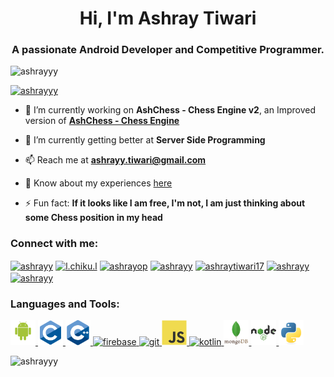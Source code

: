 <h1 align="center">Hi, I'm Ashray Tiwari</h1>
<h3 align="center">A passionate Android Developer and Competitive Programmer.</h3>

<p align="left"> <img src="https://komarev.com/ghpvc/?username=ashrayyy&label=Profile%20views&color=0e75b6&style=flat" alt="ashrayyy" /> </p>

<p align="left"> <a href="https://github.com/ryo-ma/github-profile-trophy"><img src="https://github-profile-trophy.vercel.app/?username=ashrayyy" alt="ashrayyy" /></a> </p>

- 🔭 I’m currently working on **AshChess - Chess Engine v2**, an Improved version of [**AshChess - Chess Engine**](https://github.com/Ashrayyy/AshChess-Chess-Engine)

- 🌱 I’m currently getting better at **Server Side Programming** 

- 📫 Reach me at **ashrayy.tiwari@gmail.com**

- 📄 Know about my experiences [here](https://drive.google.com/file/d/1OIAIM48BGSFPgdypzr4ZbBs7iNmDQ7O6/view?usp=drive_link)

- ⚡ Fun fact: **If it looks like I am free, I'm not, I am just thinking about some Chess position in my head**

<h3 align="left">Connect with me:</h3>
<p align="left">
<a href="https://linkedin.com/in/ashrayy" target="blank"><img align="center" src="https://raw.githubusercontent.com/rahuldkjain/github-profile-readme-generator/master/src/images/icons/Social/linked-in-alt.svg" alt="ashrayy" height="30" width="40" /></a>
<a href="https://instagram.com/l.chiku.l" target="blank"><img align="center" src="https://raw.githubusercontent.com/rahuldkjain/github-profile-readme-generator/master/src/images/icons/Social/instagram.svg" alt="l.chiku.l" height="30" width="40" /></a>
<a href="https://www.codechef.com/users/ashrayop" target="blank"><img align="center" src="https://cdn.jsdelivr.net/npm/simple-icons@3.1.0/icons/codechef.svg" alt="ashrayop" height="30" width="40" /></a>
<a href="https://codeforces.com/profile/ashrayy" target="blank"><img align="center" src="https://raw.githubusercontent.com/rahuldkjain/github-profile-readme-generator/master/src/images/icons/Social/codeforces.svg" alt="ashrayy" height="30" width="40" /></a>
<a href="https://www.geeksforgeeks.org/user/ashraytiwari17" target="blank"><img align="center" src="https://media.geeksforgeeks.org/gfg-gg-logo.svg" alt="ashraytiwari17" height="30" width="40" /></a>
<a href="https://leetcode.com/u/Ashrayy/" target="blank"><img align="center" src="https://miro.medium.com/v2/resize:fit:1400/1*gBkMCGTAdSk4tu17SCa7RQ.png" alt="ashrayy" height="30" width="80" /></a>
<a href="https://atcoder.jp/users/Ashrayy" target="blank"><img align="center" src="https://repository-images.githubusercontent.com/180398813/a57fa200-b4bb-11e9-9a12-a53353dce24a" alt="ashrayy" height="30" width="40" /></a>
</p>

<h3 align="left">Languages and Tools:</h3>
<p align="left"> <a href="https://developer.android.com" target="_blank" rel="noreferrer"> <img src="https://raw.githubusercontent.com/devicons/devicon/master/icons/android/android-original-wordmark.svg" alt="android" width="40" height="40"/> </a> <a href="https://www.cprogramming.com/" target="_blank" rel="noreferrer"> <img src="https://raw.githubusercontent.com/devicons/devicon/master/icons/c/c-original.svg" alt="c" width="40" height="40"/> </a> <a href="https://www.w3schools.com/cpp/" target="_blank" rel="noreferrer"> <img src="https://raw.githubusercontent.com/devicons/devicon/master/icons/cplusplus/cplusplus-original.svg" alt="cplusplus" width="40" height="40"/> </a> <a href="https://firebase.google.com/" target="_blank" rel="noreferrer"> <img src="https://www.vectorlogo.zone/logos/firebase/firebase-icon.svg" alt="firebase" width="40" height="40"/> </a> <a href="https://git-scm.com/" target="_blank" rel="noreferrer"> <img src="https://www.vectorlogo.zone/logos/git-scm/git-scm-icon.svg" alt="git" width="40" height="40"/> </a> <a href="https://developer.mozilla.org/en-US/docs/Web/JavaScript" target="_blank" rel="noreferrer"> <img src="https://raw.githubusercontent.com/devicons/devicon/master/icons/javascript/javascript-original.svg" alt="javascript" width="40" height="40"/> </a> <a href="https://kotlinlang.org" target="_blank" rel="noreferrer"> <img src="https://www.vectorlogo.zone/logos/kotlinlang/kotlinlang-icon.svg" alt="kotlin" width="40" height="40"/> </a> <a href="https://www.mongodb.com/" target="_blank" rel="noreferrer"> <img src="https://raw.githubusercontent.com/devicons/devicon/master/icons/mongodb/mongodb-original-wordmark.svg" alt="mongodb" width="40" height="40"/> </a> <a href="https://nodejs.org" target="_blank" rel="noreferrer"> <img src="https://raw.githubusercontent.com/devicons/devicon/master/icons/nodejs/nodejs-original-wordmark.svg" alt="nodejs" width="40" height="40"/> </a> <a href="https://www.python.org" target="_blank" rel="noreferrer"> <img src="https://raw.githubusercontent.com/devicons/devicon/master/icons/python/python-original.svg" alt="python" width="40" height="40"/> </a> </p>

<p><img align="left" src="https://github-readme-stats.vercel.app/api/top-langs?username=ashrayyy&show_icons=true&locale=en&layout=compact" alt="ashrayyy" /></p>
